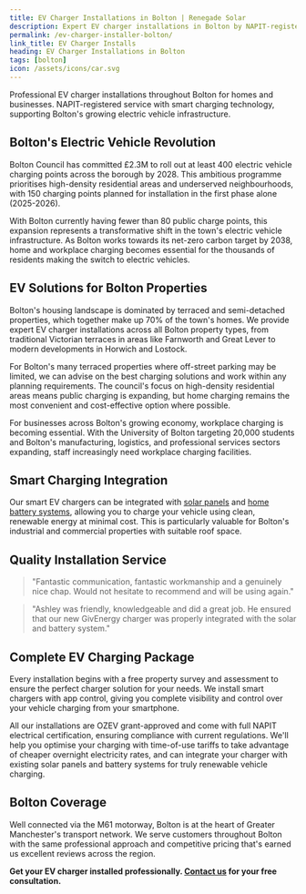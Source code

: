 ```yaml
---
title: EV Charger Installations in Bolton | Renegade Solar
description: Expert EV charger installations in Bolton by NAPIT-registered electrician. Professional service for homes and businesses as Bolton expands its charging infrastructure.
permalink: /ev-charger-installer-bolton/
link_title: EV Charger Installs
heading: EV Charger Installations in Bolton
tags: [bolton]
icon: /assets/icons/car.svg
---
```


Professional EV charger installations throughout Bolton for homes and businesses. NAPIT-registered service with smart charging technology, supporting Bolton's growing electric vehicle infrastructure.

## Bolton's Electric Vehicle Revolution

Bolton Council has committed £2.3M to roll out at least 400 electric vehicle charging points across the borough by 2028. This ambitious programme prioritises high-density residential areas and underserved neighbourhoods, with 150 charging points planned for installation in the first phase alone (2025-2026).

With Bolton currently having fewer than 80 public charge points, this expansion represents a transformative shift in the town's electric vehicle infrastructure. As Bolton works towards its net-zero carbon target by 2038, home and workplace charging becomes essential for the thousands of residents making the switch to electric vehicles.

## EV Solutions for Bolton Properties

Bolton's housing landscape is dominated by terraced and semi-detached properties, which together make up 70% of the town's homes. We provide expert EV charger installations across all Bolton property types, from traditional Victorian terraces in areas like Farnworth and Great Lever to modern developments in Horwich and Lostock.

For Bolton's many terraced properties where off-street parking may be limited, we can advise on the best charging solutions and work within any planning requirements. The council's focus on high-density residential areas means public charging is expanding, but home charging remains the most convenient and cost-effective option where possible.

For businesses across Bolton's growing economy, workplace charging is becoming essential. With the University of Bolton targeting 20,000 students and Bolton's manufacturing, logistics, and professional services sectors expanding, staff increasingly need workplace charging facilities.

## Smart Charging Integration

Our smart EV chargers can be integrated with [solar panels](/services/solar-and-battery-installations/) and [home battery systems](/services/home-battery-installations/), allowing you to charge your vehicle using clean, renewable energy at minimal cost. This is particularly valuable for Bolton's industrial and commercial properties with suitable roof space.

## Quality Installation Service

> "Fantastic communication, fantastic workmanship and a genuinely nice chap. Would not hesitate to recommend and will be using again."

> "Ashley was friendly, knowledgeable and did a great job. He ensured that our new GivEnergy charger was properly integrated with the solar and battery system."

## Complete EV Charging Package

Every installation begins with a free property survey and assessment to ensure the perfect charger solution for your needs. We install smart chargers with app control, giving you complete visibility and control over your vehicle charging from your smartphone.

All our installations are OZEV grant-approved and come with full NAPIT electrical certification, ensuring compliance with current regulations. We'll help you optimise your charging with time-of-use tariffs to take advantage of cheaper overnight electricity rates, and can integrate your charger with existing solar panels and battery systems for truly renewable vehicle charging.

## Bolton Coverage

Well connected via the M61 motorway, Bolton is at the heart of Greater Manchester's transport network. We serve customers throughout Bolton with the same professional approach and competitive pricing that's earned us excellent reviews across the region.

**Get your EV charger installed professionally. [Contact us](/contact/) for your free consultation.**
